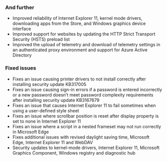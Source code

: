 ### And further
- Improved reliability of Internet Explorer 11, kernel mode drivers, downloading apps from the Store, and Windows graphics device interface
- Improved support for websites by updating the HTTP Strict Transport Security (HSTS) preload list
- Improved the upload of telemetry and download of telemetry settings in an authenticated proxy environment and support for Azure Active Directory

### Fixed issues
- Fixes an issue causing printer drivers to not install correctly after installing security update KB317005
- Fixes an issue causing sign-in errors if a password is entered incorrectly or a new password doesn’t meet password complexity requirements after installing security update KB3167679
- Fixes an issue that causes Internet Explorer 11 to fail sometimes when using a user-defined style sheet
- Fixes an issue where scrollbar position is reset after display property is set to none in Internet Explorer 11
- Fixes an issue where a script in a nested frameset may not run correctly in Microsoft Edge
- Fixes additional issues with revised daylight saving time, Microsoft Edge, Internet Explorer 11 and WebDAV
- Security updates to kernel-mode drivers, Internet Explorer 11, Microsoft Graphics Component, Windows registry and diagnostic hub